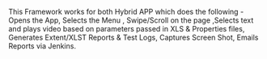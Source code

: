 This Framework works for both Hybrid APP which does the following - Opens the App, Selects the  Menu ,
Swipe/Scroll on the page ,Selects text and  plays video based  on  parameters  passed  in XLS & 
Properties files, Generates Extent/XLST Reports & Test Logs, Captures Screen Shot, Emails Reports via Jenkins.


